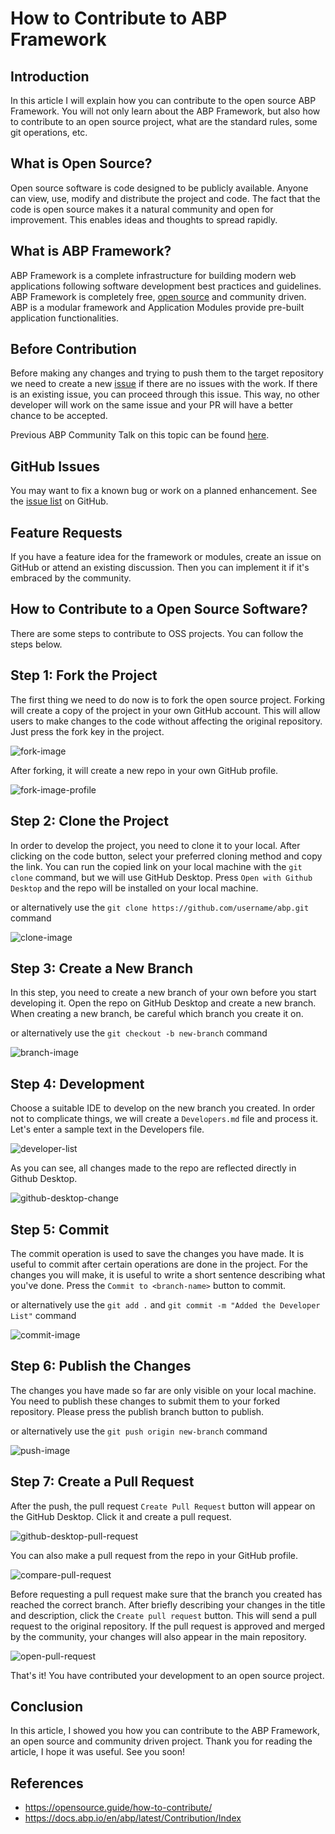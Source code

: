 # How to Contribute to ABP Framework

## Introduction

In this article I will explain how you can contribute to the open source ABP Framework. You will not only learn about the ABP Framework, but also how to contribute to an open source project, what are the standard rules, some git operations, etc.

## What is Open Source?

Open source software is code designed to be publicly available. Anyone can view, use, modify and distribute the project and code. The fact that the code is open source makes it a natural community and open for improvement. This enables ideas and thoughts to spread rapidly.

## What is ABP Framework?

ABP Framework is a complete infrastructure for building modern web applications following software development best practices and guidelines. ABP Framework is completely free, [open source](https://github.com/abpframework) and community driven. ABP is a modular framework and Application Modules provide pre-built application functionalities.

## Before Contribution

Before making any changes and trying to push them to the target repository we need to create a new [issue](https://github.com/abpframework/abp/issues) if there are no issues with the work. If there is an existing issue, you can proceed through this issue. This way, no other developer will work on the same issue and your PR will have a better chance to be accepted.

Previous ABP Community Talk on this topic can be found [here](https://www.youtube.com/watch?v=Wz4Z-O-YoPg).

## GitHub Issues
You may want to fix a known bug or work on a planned enhancement. See the [issue list](https://github.com/abpframework/abp/issues) on GitHub.

## Feature Requests
If you have a feature idea for the framework or modules, create an issue on GitHub or attend an existing discussion. Then you can implement it if it's embraced by the community.

## How to Contribute to a Open Source Software?
There are some steps to contribute to OSS projects. You can follow the steps below.

## Step 1: Fork the Project

The first thing we need to do now is to fork the open source project. Forking will create a copy of the project in your own GitHub account. This will allow users to make changes to the code without affecting the original repository. Just press the fork key in the project.

![fork-image](images/fork-project-image.png)

After forking, it will create a new repo in your own GitHub profile.

![fork-image-profile](images/fork-project-profile.png)

## Step 2: Clone the Project

In order to develop the project, you need to clone it to your local. After clicking on the code button, select your preferred cloning method and copy the link. You can run the copied link on your local machine with the `git clone` command, but we will use GitHub Desktop. Press `Open with Github Desktop` and the repo will be installed on your local machine. 

or alternatively use the `git clone https://github.com/username/abp.git` command

![clone-image](images/clone-image.png)

## Step 3: Create a New Branch

In this step, you need to create a new branch of your own before you start developing it. Open the repo on GitHub Desktop and create a new branch. When creating a new branch, be careful which branch you create it on.

or alternatively use the `git checkout -b new-branch` command

![branch-image](images/branch-image.png)

## Step 4: Development

Choose a suitable IDE to develop on the new branch you created. In order not to complicate things, we will create a `Developers.md` file and process it. Let's enter a sample text in the Developers file.

![developer-list](images/developer-list.png)

As you can see, all changes made to the repo are reflected directly in Github Desktop.

![github-desktop-change](images/github-desktop-change.png)

## Step 5: Commit

The commit operation is used to save the changes you have made. It is useful to commit after certain operations are done in the project. For the changes you will make, it is useful to write a short sentence describing what you've done. Press the `Commit to <branch-name>` button to commit. 

or alternatively use the `git add .` and `git commit -m "Added the Developer List"` command

![commit-image](images/commit-image.png)

## Step 6: Publish the Changes

The changes you have made so far are only visible on your local machine. You need to publish these changes to submit them to your forked repository. Please press the publish branch button to publish. 

or alternatively use the `git push origin new-branch` command


![push-image](images/git-push-image.png)

## Step 7: Create a Pull Request

After the push, the pull request `Create Pull Request` button will appear on the GitHub Desktop. Click it and create a pull request.

![github-desktop-pull-request](images/github-desktop-pull-request.png)

You can also make a pull request from the repo in your GitHub profile.

![compare-pull-request](images/pull-request-image.png)

Before requesting a pull request make sure that the branch you created has reached the correct branch. After briefly describing your changes in the title and description, click the `Create pull request` button. This will send a pull request to the original repository. If the pull request is approved and merged by the community, your changes will also appear in the main repository.

![open-pull-request](images/open-pull-request-image.png)

That's it! You have contributed your development to an open source project.

## Conclusion
In this article, I showed you how you can contribute to the ABP Framework, an open source and community driven project. Thank you for reading the article, I hope it was useful. See you soon!

## References
- https://opensource.guide/how-to-contribute/
- https://docs.abp.io/en/abp/latest/Contribution/Index

